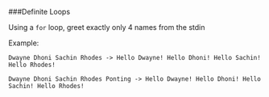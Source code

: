 ###Definite Loops

Using a `for` loop, greet exactly only 4 names from the stdin

Example:

`Dwayne Dhoni Sachin Rhodes -> Hello Dwayne! Hello Dhoni! Hello Sachin! Hello Rhodes!` 

`Dwayne Dhoni Sachin Rhodes Ponting -> Hello Dwayne! Hello Dhoni! Hello Sachin! Hello Rhodes!`